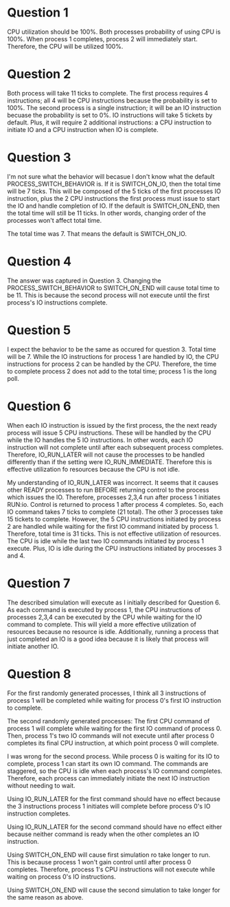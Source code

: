 # Question 1

CPU utilization should be 100%. Both processes probability of using CPU is 100%.
When process 1 completes, process 2 will immediately start.
Therefore, the CPU will be utilized 100%.

# Question 2

Both process will take 11 ticks to complete.
The first process requires 4 instructions; all 4 will be CPU instructions
because the probability is set to 100%.
The second process is a single instruction; it will be an IO instruction
becuase the probability is set to 0%.
IO instructions will take 5 tickets by default.
Plus, it will require 2 additional instructions: a CPU instruction to initiate
IO and a CPU instruction when IO is complete.

# Question 3

I'm not sure what the behavior will becasue I don't know what the default
PROCESS_SWITCH_BEHAVIOR is.
If it is SWITCH_ON_IO, then the total time will be 7 ticks. This will be
composed of the 5 ticks of the first processes IO instruction, plus the 2 CPU
instructions the first process must issue to start the IO and handle
completion of IO.
If the default is SWITCH_ON_END, then the total time will still be 11 ticks.
In other words, changing order of the processes won't affect total time.

The total time was 7. That means the default is SWITCH_ON_IO.

# Question 4

The answer was captured in Question 3.
Changing the PROCESS_SWITCH_BEHAVIOR to SWITCH_ON_END will cause total time to
be 11. This is because the second process will not execute until the first
process's IO instructions complete.

# Question 5

I expect the behavior to be the same as occured for question 3. Total time
will be 7. While the IO instructions for process 1 are handled by IO,
the CPU instructions for process 2 can be handled by the CPU. Therefore,
the time to complete process 2 does not add to the total time; process 1
is the long poll.

# Question 6

When each IO instruction is issued by the first process, the the next ready
process will issue 5 CPU instructions. These will be handled by the CPU
while the IO handles the 5 IO instructions. In other words, each IO
instruction will not complete until after each subsequent process completes.
Therefore, IO_RUN_LATER will not cause the processes to be handled differently
than if the setting were IO_RUN_IMMEDIATE.
Therefore this is effective utilization fo resources because the CPU is not idle.

My understanding of IO_RUN_LATER was incorrect. It seems that it causes other READY
processes to run BEFORE returning control to the process which issues the IO.
Therefore, processes 2,3,4 run after process 1 initiates RUN:io.
Control is returned to process 1 after process 4 completes.
So, each IO command takes 7 ticks to complete (21 total).
The other 3 processes take 15 tickets to complete.
However, the 5 CPU instructions initiated by process 2 are handled while waiting
for the first IO command initiated by process 1.
Therefore, total time is 31 ticks.
This is not effective utilization of resources. The CPU is idle while the last
two IO commands initiated by process 1 execute. Plus, IO is idle during the CPU
instructions initiated by processes 3 and 4.

# Question 7

The described simulation will execute as I initially described for Question 6.
As each command is executed by process 1, the CPU instructions of processes
2,3,4 can be executed by the CPU while waiting for the IO command to complete.
This will yield a more effective utilization of resources because no resource
is idle.
Additionally, running a process that just completed an IO is a good idea because
it is likely that process will initiate another IO.

# Question 8

For the first randomly generated processes, I think all 3 instructions of
process 1 will be completed while waiting for process 0's first IO instruction
to complete.

The second randomly generated processes: The first CPU command of process 1 will
complete while waiting for the first IO command of process 0.
Then, process 1's two IO commands will not execute until after process 0 completes
its final CPU instruction, at which point process 0 will complete.

I was wrong for the second process. While process 0 is waiting for its IO to
complete, process 1 can start its own IO command. The commands are staggered,
so the CPU is idle when each process's IO command completes. Therefore,
each process can immediately initiate the next IO instruction without
needing to wait.

Using IO_RUN_LATER for the first command should have no effect because the
3 instructions process 1 initiates will complete before process 0's
IO instruction completes.

Using IO_RUN_LATER for the second command should have no effect either because 
neither command is ready when the other completes an IO instruction.

Using SWITCH_ON_END will cause first simulation ro take longer to run.
This is because process 1 won't gain control until after process 0 completes.
Therefore, process 1's CPU instructions will not execute while waiting on
process 0's IO instructions.

Using SWITCH_ON_END will cause the second simulation to take longer for the same
reason as above.
